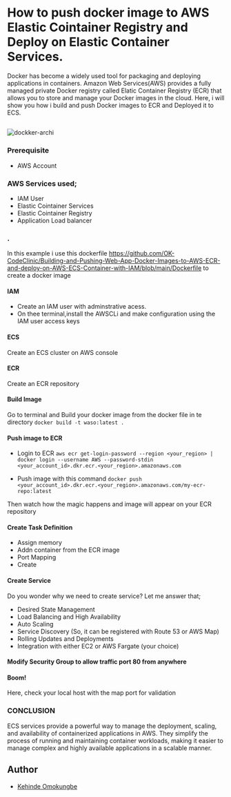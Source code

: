 # How to push docker image to AWS Elastic Cointainer Registry and Deploy on Elastic Container Services.

Docker has become a widely used tool for packaging and deploying applications in containers. Amazon Web Services(AWS) provides a fully managed private Docker registry called Elatic Container Registry (ECR) that allows you to store and manage your Docker images in the cloud. Here, i will show you how i build and push Docker images to ECR and Deployed it to ECS.

## 
![dockker-archi](https://github.com/OK-CodeClinic/Building-and-Pushing-Web-App-Docker-Images-to-AWS-ECR-and-deploy-on-AWS-ECS-Container-with-IAM/assets/100064229/f90fe775-9745-4eb2-8b4d-a06d94a1f4ec)


### Prerequisite
- AWS Account

### AWS Services used;
- IAM User
- Elastic Cointainer Services
- Elastic Cointainer Registry
- Application Load balancer


### .
In this example i use this dockerfile https://github.com/OK-CodeClinic/Building-and-Pushing-Web-App-Docker-Images-to-AWS-ECR-and-deploy-on-AWS-ECS-Container-with-IAM/blob/main/Dockerfile to create a docker image


#### IAM
- Create an IAM user with adminstrative acess. 
- On thee terminal,install the AWSCLi and make configuration using the IAM user access keys

#### ECS
Create an ECS cluster on AWS console

#### ECR
Create an ECR repository


#### Build Image
Go to terminal and Build your docker image from the docker file in te directory
	```docker build -t waso:latest .```

#### Push image to ECR
- Login to ECR
```aws ecr get-login-password --region <your_region> | docker login --username AWS --password-stdin <your_account_id>.dkr.ecr.<your_region>.amazonaws.com```

- Push image with this command
 ```docker push <your_account_id>.dkr.ecr.<your_region>.amazonaws.com/my-ecr-repo:latest```

Then watch how the magic happens and image will appear on your ECR repository

#### Create Task Definition
- Assign memory
- Addn container from the ECR image
- Port Mapping
- Create

#### Create Service
Do you wonder why we need to create service? Let me answer that;
- Desired State Management
- Load Balancing and High Availability
- Auto Scaling
- Service Discovery (So, it can be registered with Route 53 or AWS Map)
- Rolling Updates and Deployments
- Integration with either EC2 or AWS Fargate (your choice)

#### Modify Security Group to allow traffic port 80 from anywhere


#### Boom!
Here, check your local host with the map port for validation



### CONCLUSION
 ECS services provide a powerful way to manage the deployment, scaling, and availability of containerized applications in AWS. They simplify the process of running and maintaining container workloads, making it easier to manage complex and highly available applications in a scalable manner.

## Author

- [Kehinde Omokungbe](https://www.github.com/OK-CodeClinic)


